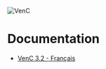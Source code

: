 ![VenC](http://download.tuxfamily.org/dsalem/img/2017_-_Denis_Salem_-_CC_By_SA_-_VenC-logo.svg "VenC")

# Documentation

- [VenC 3.2 - Français](https://venc.software/)
